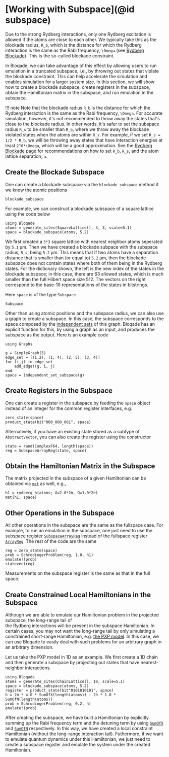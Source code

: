 # [Working with Subspace](@id subspace)

Due to the strong Rydberg interactions, only one Rydberg excitation is allowed if the atoms are close to each other. 
We typically take this as the blockade radius, ``R_b``, which is the 
distance for which the Rydberg interaction is the same as the Rabi frequency, ``\Omega`` (see [Rydberg Blockade](@ref)). This is the so-called blockade constraint. 

In Bloqade, we can take advantage of this effect by allowing users to run emulation in a truncated subspace, i.e., by throwing out states that violate the blockade constraint. 
This can help accelerate the simulation and enables simulation for a larger system size. 
In this section, we will show how to create a blockade subspace, create registers in the subspace, 
obtain the Hamiltonian matrix in the subspace, and run emulation in the subspace.

!!! note
    Note that the blockade radius ``R_b`` is the distance for which the Rydberg interaction is the same as the Rabi frequency, ``\Omega``. 
    For accurate simulation, however, it's not recommended to throw away the states that's close to the blockade radius. In other words, it's safer to set the subspace radius ``R_s`` to be smaller than ``R_b``, where we throw away the blockade violated states when the atoms are within ``R_s``. 
    For example, if we set ``R_s = 1/2 * R_b``, we will be throwing away states that have interaction energies at least ``2^6*\Omega``, which will be a good approximation. 
    See the [Rydberg Blockade](@ref) page for recommendations on how to set ``R_b``, ``R_s``, and the atom lattice separation, ``a``.


## Create the Blockade Subspace

One can create a blockade subspace via the `blockade_subspace` method if we know the atomic positions 

```@docs
blockade_subspace
```

For example, we can construct a blockade subspace of a square lattice
using the code below

```@example subspace
using Bloqade
atoms = generate_sites(SquareLattice(), 3, 3, scale=5.1)
space = blockade_subspace(atoms, 5.2)
```
We first created a ``3*3`` square lattice with nearest neighbor atoms seperated by ``5.1`` μm. 
Then we have created a
blockade subpace with the subspace radius, ``R_s``, being ``5.2`` μm. 
This means that if two atoms have a separation distance that is smaller than (or equal to)
``5.2`` μm, 
then the blockade subspace does not contain states where both of them being in the Rydberg states.
For the dictionary shown, the left is the new index of the states in the blockade subspace; 
in this case, there are 63 allowed states, which is much smaller than the full Hilbert space size 512.
The vectors on the right correspond to the base-10 representations of the states in bitstrings. 

Here `space` is of the type `Subspace`

```@docs
Subspace
```

Other than using atomic positions and the subspace radius, we can also use a graph to create a subspace. In this case, the subspace 
corresponds to the space composed by the [independent sets](https://en.wikipedia.org/wiki/Independent_set_(graph_theory)) of this graph. Bloqade has an explicit function for this, by using a graph as 
an input, and produces the subspace as the output. Here is an example code

```@example subspace
using Graphs

g = SimpleGraph(5)
edge_set = [(1,2), (1, 4), (2, 5), (3, 4)]
for (i,j) in edge_set
    add_edge!(g, i, j)
end 
space = independent_set_subspace(g)
```


## Create Registers in the Subspace

One can create a register in the subspace by feeding the `space` object instead of an integer for the common register interfaces, e.g.

```@repl subspace
zero_state(space)
product_state(bit"000_000_001", space)
```

Alternatively, if you have an existing state stored as a subtype of `AbstractVector`, you can also create the register using
the constructor

```@repl subspace
state = rand(ComplexF64, length(space))
reg = SubspaceArrayReg(state, space)
```

## Obtain the Hamiltonian Matrix in the Subspace

The matrix projected in the subspace of a given Hamiltonian can be obtained via
[`mat`](@ref) as well, e.g.,

```@repl subspace
h1 = rydberg_h(atoms; Δ=2.0*2π, Ω=1.0*2π)
mat(h1, space)
```


## Other Operations in the Subspace

All other operations in the subspace are the same as the fullspace
case. 
For example, to run an emulation in the subspace, one just need to use the
subspace register [`SubspaceArrayReg`](@ref) instead of the fullspace register [`ArrayReg`](@ref).
The rest of the code are the same

```@example subspace
reg = zero_state(space)
prob = SchrodingerProblem(reg, 1.0, h1)
emulate!(prob)
statevec(reg)
```

Measurements on the subspace register is the same as that in the full space. 


## Create Constrained Local Hamiltonians in the Subspace

Although we are able to emulate our Hamiltonian problem in the projected subspace, the long-range tail of  
the Rydberg interactions will be present in the subspace Hamiltonian. In certain cases, you may not want the long-range tail by only simulating a constrained short-range Hamiltonian, e.g. [the PXP model](https://arxiv.org/abs/2011.09486).
In this case, we can use Bloqade to easily deal with such problems for an arbitrary graph in an arbitrary dimension. 

Let us take the PXP model in 1D as an example. We first create a 1D chain and then generate a subspace by projecting out states that have nearest-neighbor interactions. 

```@example subspace
using Bloqade
atoms = generate_sites(ChainLattice(), 10, scale=5.1)
space = blockade_subspace(atoms, 5.2)
register = product_state(bit"0101010101", space)
h = 2π * 4.0 * SumOfX(length(atoms)) - 2π * 1.0 * SumOfN(length(atoms))
prob = SchrodingerProblem(reg, 0.2, h)
emulate!(prob)
```
After creating the subspace, we have built a Hamiltonian by explicitly summing up the Rabi frequency term  and the detuning term by using [`SumOfX`](@ref) and [`SumOfN`](@ref) respectively. 
In this way, we have created a local constraint Hamiltonian (without the long-range interaction tail). Futhermore, if we want to emulate 
quantum dynamics under this Hamiltonian, we just need to create a subspace register and emulate the system under the created Hamiltonian.


